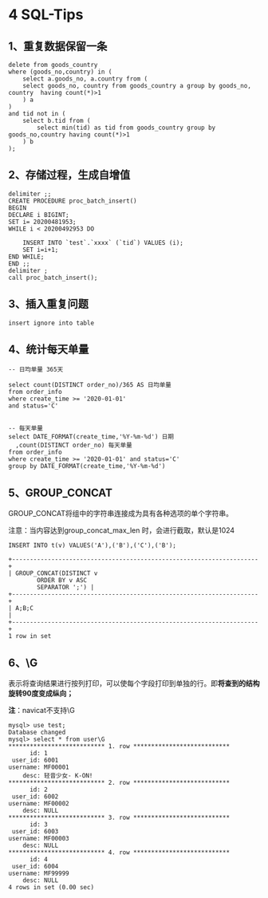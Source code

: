 # 4 SQL-Tips



## 1、重复数据保留一条

```
delete from goods_country
where (goods_no,country) in (
    select a.goods_no, a.country from (
    select goods_no, country from goods_country a group by goods_no, country  having count(*)>1
    ) a
)
and tid not in (
    select b.tid from (
        select min(tid) as tid from goods_country group by goods_no,country having count(*)>1
    ) b
);
```





## 2、存储过程，生成自增值

```mysql
delimiter ;;
CREATE PROCEDURE proc_batch_insert()
BEGIN
DECLARE i BIGINT;
SET i= 20200481953;
WHILE i < 20200492953 DO

    INSERT INTO `test`.`xxxx` (`tid`) VALUES (i);
    SET i=i+1;
END WHILE;
END ;;
delimiter ;  
call proc_batch_insert();  
```



## 3、插入重复问题

```
insert ignore into table
```



## 4、统计每天单量



```mysql
-- 日均单量 365天

select count(DISTINCT order_no)/365 AS 日均单量
from order_info
where create_time >= '2020-01-01'
and status='C'


-- 每天单量
select DATE_FORMAT(create_time,'%Y-%m-%d') 日期
  ,count(DISTINCT order_no) 每天单量
from order_info
where create_time >= '2020-01-01' and status='C'
group by DATE_FORMAT(create_time,'%Y-%m-%d')
```



## 5、GROUP_CONCAT

GROUP_CONCAT将组中的字符串连接成为具有各种选项的单个字符串。

注意：当内容达到group_concat_max_len 时，会进行截取，默认是1024



```mysql
INSERT INTO t(v) VALUES('A'),('B'),('C'),('B');

+---------------------------------------------------------------------+
| GROUP_CONCAT(DISTINCT v
        ORDER BY v ASC
        SEPARATOR ';') |
+---------------------------------------------------------------------+
| A;B;C                                                               |
+---------------------------------------------------------------------+
1 row in set
```



## 6、\G

表示将查询结果进行按列打印，可以使每个字段打印到单独的行。即**将查到的结构旋转90度变成纵向；**

**注**：navicat不支持\G

```mysql
mysql> use test;
Database changed
mysql> select * from user\G
*************************** 1. row ***************************
      id: 1
 user_id: 6001
username: MF00001
    desc: 轻音少女- K-ON!
*************************** 2. row ***************************
      id: 2
 user_id: 6002
username: MF00002
    desc: NULL
*************************** 3. row ***************************
      id: 3
 user_id: 6003
username: MF00003
    desc: NULL
*************************** 4. row ***************************
      id: 4
 user_id: 6004
username: MF99999
    desc: NULL
4 rows in set (0.00 sec)
```






